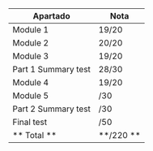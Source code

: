 Apartado | Nota
-- | --
Module 1 | 19/20
Module 2 | 20/20
Module 3 |  19/20
Part 1 Summary test |  28/30
Module 4 | 19/20
Module 5| /30
Part 2 Summary test | /30
Final test | /50
** Total ** | **/220 **
